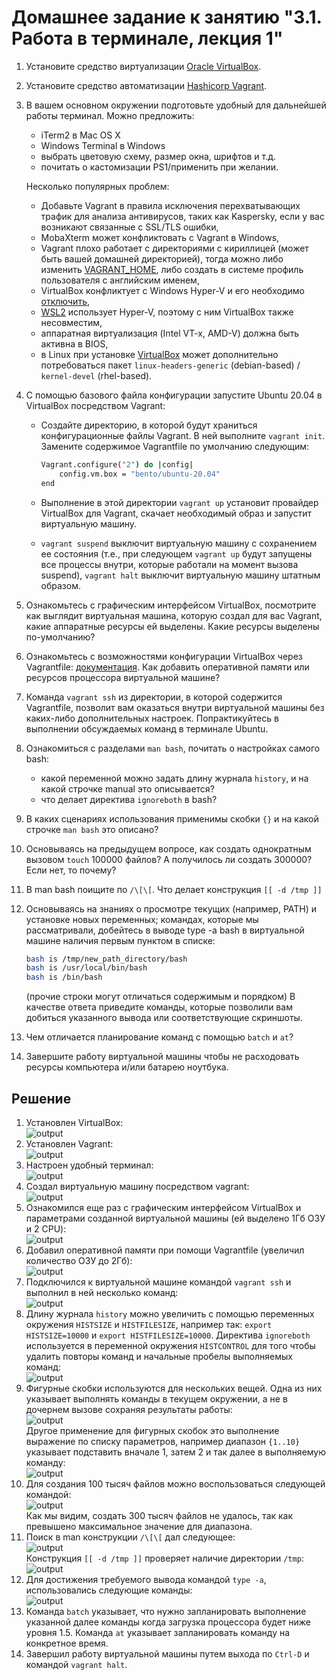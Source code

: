 # Домашнее задание к занятию "3.1. Работа в терминале, лекция 1"

1. Установите средство виртуализации [Oracle VirtualBox](https://www.virtualbox.org/).

1. Установите средство автоматизации [Hashicorp Vagrant](https://www.vagrantup.com/).

1. В вашем основном окружении подготовьте удобный для дальнейшей работы терминал. Можно предложить:

	* iTerm2 в Mac OS X
	* Windows Terminal в Windows
	* выбрать цветовую схему, размер окна, шрифтов и т.д.
	* почитать о кастомизации PS1/применить при желании.

	Несколько популярных проблем:
	* Добавьте Vagrant в правила исключения перехватывающих трафик для анализа антивирусов, таких как Kaspersky, если у вас возникают связанные с SSL/TLS ошибки,
	* MobaXterm может конфликтовать с Vagrant в Windows,
	* Vagrant плохо работает с директориями с кириллицей (может быть вашей домашней директорией), тогда можно либо изменить [VAGRANT_HOME](https://www.vagrantup.com/docs/other/environmental-variables#vagrant_home), либо создать в системе профиль пользователя с английским именем,
	* VirtualBox конфликтует с Windows Hyper-V и его необходимо [отключить](https://www.vagrantup.com/docs/installation#windows-virtualbox-and-hyper-v),
	* [WSL2](https://docs.microsoft.com/ru-ru/windows/wsl/wsl2-faq#does-wsl-2-use-hyper-v-will-it-be-available-on-windows-10-home) использует Hyper-V, поэтому с ним VirtualBox также несовместим,
	* аппаратная виртуализация (Intel VT-x, AMD-V) должна быть активна в BIOS,
	* в Linux при установке [VirtualBox](https://www.virtualbox.org/wiki/Linux_Downloads) может дополнительно потребоваться пакет `linux-headers-generic` (debian-based) / `kernel-devel` (rhel-based).

1. С помощью базового файла конфигурации запустите Ubuntu 20.04 в VirtualBox посредством Vagrant:

	* Создайте директорию, в которой будут храниться конфигурационные файлы Vagrant. В ней выполните `vagrant init`. Замените содержимое Vagrantfile по умолчанию следующим:

		```bash
		Vagrant.configure("2") do |config|
			config.vm.box = "bento/ubuntu-20.04"
		end
		```

	* Выполнение в этой директории `vagrant up` установит провайдер VirtualBox для Vagrant, скачает необходимый образ и запустит виртуальную машину.

	* `vagrant suspend` выключит виртуальную машину с сохранением ее состояния (т.е., при следующем `vagrant up` будут запущены все процессы внутри, которые работали на момент вызова suspend), `vagrant halt` выключит виртуальную машину штатным образом.

1. Ознакомьтесь с графическим интерфейсом VirtualBox, посмотрите как выглядит виртуальная машина, которую создал для вас Vagrant, какие аппаратные ресурсы ей выделены. Какие ресурсы выделены по-умолчанию?

1. Ознакомьтесь с возможностями конфигурации VirtualBox через Vagrantfile: [документация](https://www.vagrantup.com/docs/providers/virtualbox/configuration.html). Как добавить оперативной памяти или ресурсов процессора виртуальной машине?

1. Команда `vagrant ssh` из директории, в которой содержится Vagrantfile, позволит вам оказаться внутри виртуальной машины без каких-либо дополнительных настроек. Попрактикуйтесь в выполнении обсуждаемых команд в терминале Ubuntu.

1. Ознакомиться с разделами `man bash`, почитать о настройках самого bash:
    * какой переменной можно задать длину журнала `history`, и на какой строчке manual это описывается?
    * что делает директива `ignoreboth` в bash?
1. В каких сценариях использования применимы скобки `{}` и на какой строчке `man bash` это описано?
1. Основываясь на предыдущем вопросе, как создать однократным вызовом `touch` 100000 файлов? А получилось ли создать 300000? Если нет, то почему?
1. В man bash поищите по `/\[\[`. Что делает конструкция `[[ -d /tmp ]]`
1. Основываясь на знаниях о просмотре текущих (например, PATH) и установке новых переменных; командах, которые мы рассматривали, добейтесь в выводе type -a bash в виртуальной машине наличия первым пунктом в списке:

	```bash
	bash is /tmp/new_path_directory/bash
	bash is /usr/local/bin/bash
	bash is /bin/bash
	```

	(прочие строки могут отличаться содержимым и порядком)
    В качестве ответа приведите команды, которые позволили вам добиться указанного вывода или соответствующие скриншоты.

1. Чем отличается планирование команд с помощью `batch` и `at`?

1. Завершите работу виртуальной машины чтобы не расходовать ресурсы компьютера и/или батарею ноутбука.

## Решение

1. Установлен VirtualBox:  
![output](./img/virtualbox-install.png)  
2. Установлен Vagrant:  
![output](./img/vagrant-install.png)  
3. Настроен удобный терминал:  
![output](./img/neofetch.png)  
4. Создал виртуальную машину посредством vagrant:  
![output](./img/vagrant-up.png)  
5. Ознакомился еще раз с графическим интерфейсом VirtualBox и параметрами созданной виртуальной машины (ей выделено 1Гб ОЗУ и 2 CPU):  
![output](./img/virtualbox-vm.png)  
6. Добавил оперативной памяти при помощи Vagrantfile (увеличил количество ОЗУ до 2Гб):  
![output](./img/vagrant-resources.png)  
7. Подключился к виртуальной машине командой `vagrant ssh` и выполнил в ней несколько команд:  
![output](./img/vagrant-ssh.png)  
8. Длину журнала `history` можно увеличить с помощью переменных окружения `HISTSIZE` и `HISTFILESIZE`, например так: `export HISTSIZE=10000` и `export HISTFILESIZE=10000`. Директива `ignoreboth` используется в переменной окружения `HISTCONTROL` для того чтобы удалить повторы команд и начальные пробелы выполняемых команд:  
![output](./img/bash-histcontrol.png)  
9. Фигурные скобки используются для нескольких вещей. Одна из них указывает выполнять команды в текущем окружении, а не в дочернем вызове сохраняя результаты работы:  
![output](./img/bash-curly-brackets-1.png)  
Другое применение для фигурных скобок это выполнение выражение по списку параметров, например диапазон `{1..10}` указывает подставить вначале 1, затем 2 и так далее в выполняемую команду:    
![output](./img/bash-curly-brackets-2.png)  
10. Для создания 100 тысяч файлов можно воспользоваться следующей командой:  
![output](./img/touch.png)  
Как мы видим, создать 300 тысяч файлов не удалось, так как превышено максимальное значение для диапазона.   
11. Поиск в man конструкции `/\[\[` дал следующее:  
![output](./img/bash-square-brackers.png)  
Конструкция `[[ -d /tmp ]]` проверяет наличие директории `/tmp`:  
![output](./img/bash-conditionals.png)  
12. Для достижения требуемого вывода командой `type -a`, использовались следующие команды:  
![output](./img/type-a.png)  
13. Команда `batch` указывает, что нужно запланировать выполнение указанной далее команды когда загрузка процессора будет ниже уровня 1.5. Команда `at` указывает запланировать команду на конкретное время.  
14. Завершил работу виртуальной машины путем выхода по `Ctrl-D` и командой `vagrant halt`.